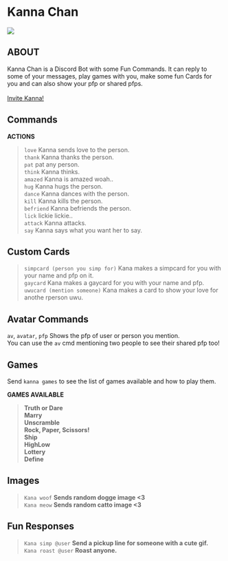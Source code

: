 # Kanna Chan

<img align='center' src="https://user-images.githubusercontent.com/68690233/125222011-cfb47e00-e2e6-11eb-9f35-a99342ce97ce.png">

<h2>ABOUT</h2>
Kanna Chan is a Discord Bot with some Fun Commands. It can reply to some of your messages, play games with you, make some fun Cards for you and can also show your pfp or shared pfps.</br>
</br>
<a href="https://discord.com/api/oauth2/authorize?client_id=857835279259664403&permissions=318528&scope=bot">Invite Kanna!</a>

<h2>Commands</h2>

__ACTIONS__

> `love` Kanna sends love to the person. </br>
> `thank` Kanna thanks the person.</br>
> `pat` pat any person.</br>
> `think` Kanna thinks.</br>
> `amazed` Kanna is amazed woah..</br>
> `hug` Kanna hugs the person.</br>
> `dance` Kanna dances with the person.</br>
> `kill` Kanna kills the person.</br>
> `befriend` Kanna befriends the person.</br>
> `lick` lickie lickie..</br>
> `attack` Kanna attacks.</br>
> `say` Kanna says what you want her to say.</br>

<h2>Custom Cards</h2>

> `simpcard (person you simp for)` Kana makes a simpcard for you with your name and pfp on it.</br>
> `gaycard` Kana makes a gaycard for you with your name and pfp.</br>
> `uwucard (mention someone)` Kana makes a card to show your love for anothe rperson uwu.

<h2>Avatar Commands</h2>

`av`, `avatar`, `pfp` Shows the pfp of user or person you mention.</br>
You can use the `av` cmd mentioning two people to see their shared pfp too!

<h2>Games</h2>

Send `kanna games` to see the list of games available and how to play them.

__GAMES AVAILABLE__
> **Truth or Dare**</br>
> **Marry**</br>
> **Unscramble**</br>
> **Rock, Paper, Scissors!**</br>
> **Ship**</br>
> **HighLow**</br>
> **Lottery**</br>
> **Define**</br>

<h2>Images</h2>

> `Kana woof` **Sends random dogge image <3**</br>
> `Kana meow` **Sends random catto image <3**

<h2>Fun Responses</h2>

> `Kana simp @user` **Send a pickup line for someone with a cute gif.**</br>
> `Kana roast @user` **Roast anyone.**
